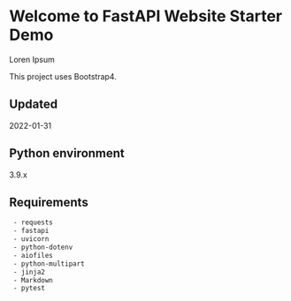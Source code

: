 <h1>Welcome to FastAPI Website Starter Demo</h1>

<p>
Loren Ipsum
</p>

<p>
This project uses Bootstrap4</a>.
</p>


<h2>Updated</h2>

2022-01-31

## Python environment

3.9.x

## Requirements

```sh
 - requests
 - fastapi
 - uvicorn
 - python-dotenv
 - aiofiles
 - python-multipart
 - jinja2
 - Markdown
 - pytest
```
